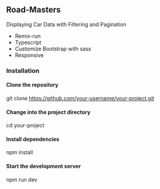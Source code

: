## Road-Masters

Displaying Car Data with Filtering and Pagination

- Remix-run
- Typescript
- Customize Bootstrap with sass
- Responsive

### Installation

#### Clone the repository

git clone https://github.com/your-username/your-project.git

#### Change into the project directory

cd your-project

#### Install dependencies

npm install

#### Start the development server

npm run dev
